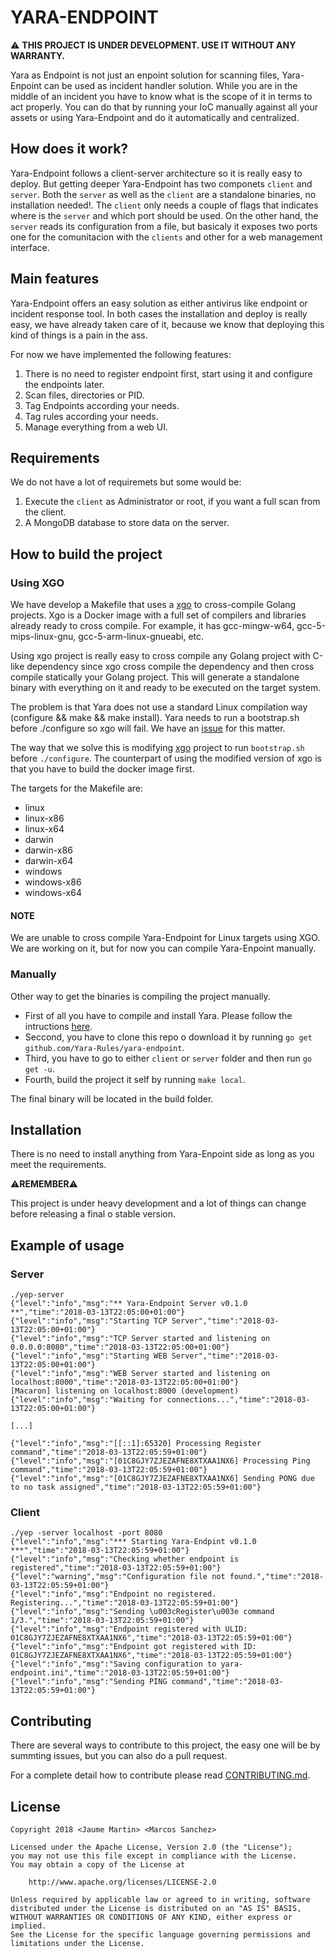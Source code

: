 YARA-ENDPOINT
=============

:warning: **THIS PROJECT IS UNDER DEVELOPMENT. USE IT WITHOUT ANY WARRANTY.**

Yara as Endpoint is not just an enpoint solution for scanning files, Yara-Enpoint can be used as incident handler solution. While you are in the middle of an incident you have to know what is the scope of it in terms to act properly. You can do that by running your IoC manually against all your assets or using Yara-Endpoint and do it automatically and centralized.

## How does it work?
Yara-Endpoint follows a client-server architecture so it is really easy to deploy. But getting deeper Yara-Endpoint has two componets `client` and `server`. Both the `server` as well as the `client` are a standalone binaries, no installation needed!. The `client` only needs a couple of flags that indicates where is the `server` and which port should be used. On the other hand, the `server` reads its configuration from a file, but basicaly it exposes two ports one for the comunitacion with the `clients` and other for a web management interface.

## Main features
Yara-Endpoint offers an easy solution as either antivirus like endpoint or incident response tool. In both cases the installation and deploy is really easy, we have already taken care of it, because we know that deploying this kind of things is a pain in the ass.

For now we have implemented the following features:
1. There is no need to register endpoint first, start using it and configure the endpoints later.
1. Scan files, directories or PID.
1. Tag Endpoints according your needs.
1. Tag rules according your needs.
1. Manage everything from a web UI.

## Requirements
We do not have a lot of requiremets but some would be:
1. Execute the `client` as Administrator or root, if you want a full scan from the client.
1. A MongoDB database to store data on the server.

## How to build the project
### Using XGO
We have develop a Makefile that uses a [xgo](https://github.com/karalabe/xgo) to cross-compile Golang projects. Xgo is a Docker image with a full set of compilers and libraries already ready to cross compile. For example, it has gcc-mingw-w64, gcc-5-mips-linux-gnu, gcc-5-arm-linux-gnueabi, etc.

Using xgo project is really easy to cross compile any Golang project with C-like dependency since xgo cross compile the dependency and then cross compile statically your Golang project. This will generate a standalone binary with everything on it and ready to be executed on the target system.

The problem is that Yara does not use a standard Linux compilation way (configure && make && make install). Yara needs to run a bootstrap.sh before ./configure so xgo will fail. We have an [issue](https://github.com/karalabe/xgo/issues/105) for this matter.

The way that we solve this is modifying [xgo](https://github.com/Xumeiquer/xgo) project to run `bootstrap.sh` before `./configure`. The counterpart of using the modified version of xgo is that you have to build the docker image first.

The targets for the Makefile are:
* linux
* linux-x86
* linux-x64
* darwin
* darwin-x86
* darwin-x64
* windows
* windows-x86
* windows-x64

#### NOTE
We are unable to cross compile Yara-Endpoint for Linux targets using XGO. We are working on it, but for now you can compile Yara-Enpoint manually.

### Manually
Other way to get the binaries is compiling the project manually.

* First of all you have to compile and install Yara. Please follow the intructions [here](https://github.com/VirusTotal/yara).
* Seccond, you have to clone this repo o download it by running `go get github.com/Yara-Rules/yara-endpoint`.
* Third, you have to go to either `client` or `server` folder and then run `go get -u`.
* Fourth, build the project it self by running `make local`.

The final binary will be located in the build folder.

## Installation
There is no need to install anything from Yara-Enpoint side as long as you meet the requirements.

:warning:**REMEMBER**:warning:

This project is under heavy development and a lot of things can change before releasing a final o stable version.

## Example of usage
### Server
```
./yep-server
{"level":"info","msg":"** Yara-Endpoint Server v0.1.0 **","time":"2018-03-13T22:05:00+01:00"}
{"level":"info","msg":"Starting TCP Server","time":"2018-03-13T22:05:00+01:00"}
{"level":"info","msg":"TCP Server started and listening on 0.0.0.0:8080","time":"2018-03-13T22:05:00+01:00"}
{"level":"info","msg":"Starting WEB Server","time":"2018-03-13T22:05:00+01:00"}
{"level":"info","msg":"WEB Server started and listening on localhost:8000","time":"2018-03-13T22:05:00+01:00"}
[Macaron] listening on localhost:8000 (development)
{"level":"info","msg":"Waiting for connections...","time":"2018-03-13T22:05:00+01:00"}

[...]

{"level":"info","msg":"[[::1]:65320] Processing Register command","time":"2018-03-13T22:05:59+01:00"}
{"level":"info","msg":"[01C8GJY7ZJEZAFNE8XTXAA1NX6] Processing Ping command","time":"2018-03-13T22:05:59+01:00"}
{"level":"info","msg":"[01C8GJY7ZJEZAFNE8XTXAA1NX6] Sending PONG due to no task assigned","time":"2018-03-13T22:05:59+01:00"}
```

### Client
```
./yep -server localhost -port 8080
{"level":"info","msg":"*** Starting Yara-Endpint v0.1.0 ***","time":"2018-03-13T22:05:59+01:00"}
{"level":"info","msg":"Checking whether endpoint is registered","time":"2018-03-13T22:05:59+01:00"}
{"level":"warning","msg":"Configuration file not found.","time":"2018-03-13T22:05:59+01:00"}
{"level":"info","msg":"Endpoint no registered. Registering...","time":"2018-03-13T22:05:59+01:00"}
{"level":"info","msg":"Sending \u003cRegister\u003e command 1/3.","time":"2018-03-13T22:05:59+01:00"}
{"level":"info","msg":"Endpoint registered with ULID: 01C8GJY7ZJEZAFNE8XTXAA1NX6","time":"2018-03-13T22:05:59+01:00"}
{"level":"info","msg":"Endpoint got registered with ID: 01C8GJY7ZJEZAFNE8XTXAA1NX6","time":"2018-03-13T22:05:59+01:00"}
{"level":"info","msg":"Saving configuration to yara-endpoint.ini","time":"2018-03-13T22:05:59+01:00"}
{"level":"info","msg":"Sending PING command","time":"2018-03-13T22:05:59+01:00"}
```

## Contributing
There are several ways to contribute to this project, the easy one will be by summting issues, but you can also do a pull request.

For a complete detail how to contribute please read [CONTRIBUTING.md](CONTRIBUTING.md).

## License
```
Copyright 2018 <Jaume Martin> <Marcos Sanchez>

Licensed under the Apache License, Version 2.0 (the "License");
you may not use this file except in compliance with the License.
You may obtain a copy of the License at

    http://www.apache.org/licenses/LICENSE-2.0

Unless required by applicable law or agreed to in writing, software
distributed under the License is distributed on an "AS IS" BASIS,
WITHOUT WARRANTIES OR CONDITIONS OF ANY KIND, either express or implied.
See the License for the specific language governing permissions and
limitations under the License.
```
